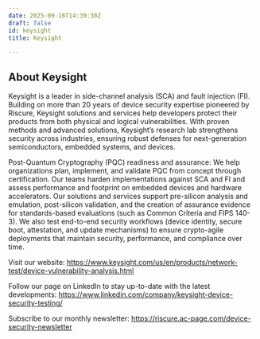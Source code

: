 ```yaml
---
date: 2025-09-16T14:39:30Z
draft: false
id: keysight
title: Keysight

---
```


## About Keysight
Keysight is a leader in side-channel analysis (SCA) and fault injection (FI). Building on more than 20 years of device security expertise pioneered by Riscure, Keysight solutions and services help developers protect their products from both physical and logical vulnerabilities. With proven methods and advanced solutions, Keysight’s research lab strengthens security across industries, ensuring robust defenses for next-generation semiconductors, embedded systems, and devices.
 
Post-Quantum Cryptography (PQC) readiness and assurance:
We help organizations plan, implement, and validate PQC from concept through certification. Our teams harden implementations against SCA and FI and assess performance and footprint on embedded devices and hardware accelerators. Our solutions and services support pre-silicon analysis and emulation, post-silicon validation, and the creation of assurance evidence for standards-based evaluations (such as Common Criteria and FIPS 140-3). We also test end-to-end security workflows (device identity, secure boot, attestation, and update mechanisms) to ensure crypto-agile deployments that maintain security, performance, and compliance over time.
 
Visit our website:
https://www.keysight.com/us/en/products/network-test/device-vulnerability-analysis.html
 
Follow our page on LinkedIn to stay up-to-date with the latest developments: https://www.linkedin.com/company/keysight-device-security-testing/
 
Subscribe to our monthly newsletter: 
https://riscure.ac-page.com/device-security-newsletter 
